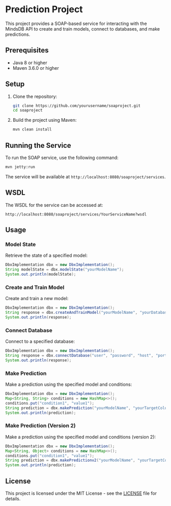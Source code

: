 # Prediction Project

This project provides a SOAP-based service for interacting with the MindsDB API to create and train models, connect to databases, and make predictions.

## Prerequisites

- Java 8 or higher
- Maven 3.6.0 or higher

## Setup

1. Clone the repository:
    ```sh
    git clone https://github.com/yourusername/soaproject.git
    cd soaproject
    ```

2. Build the project using Maven:
    ```sh
    mvn clean install
    ```

## Running the Service

To run the SOAP service, use the following command:
```sh
mvn jetty:run
```

The service will be available at `http://localhost:8080/soaproject/services`.

## WSDL

The WSDL for the service can be accessed at:
```
http://localhost:8080/soaproject/services/YourServiceName?wsdl
```

## Usage

### Model State

Retrieve the state of a specified model:
```java
DbxImplementation dbx = new DbxImplementation();
String modelState = dbx.modelState("yourModelName");
System.out.println(modelState);
```

### Create and Train Model

Create and train a new model:
```java
DbxImplementation dbx = new DbxImplementation();
String response = dbx.createAndTrainModel("yourModelName", "yourDatabaseName", "yourTableName", "yourColumnToPredict");
System.out.println(response);
```

### Connect Database

Connect to a specified database:
```java
DbxImplementation dbx = new DbxImplementation();
String response = dbx.connectDatabase("user", "password", "host", "port", "databaseName", "engine", "schema");
System.out.println(response);
```

### Make Prediction

Make a prediction using the specified model and conditions:
```java
DbxImplementation dbx = new DbxImplementation();
Map<String, String> conditions = new HashMap<>();
conditions.put("condition1", "value1");
String prediction = dbx.makePrediction("yourModelName", "yourTargetColumn", conditions);
System.out.println(prediction);
```

### Make Prediction (Version 2)

Make a prediction using the specified model and conditions (version 2):
```java
DbxImplementation dbx = new DbxImplementation();
Map<String, Object> conditions = new HashMap<>();
conditions.put("condition1", "value1");
String prediction = dbx.makePredictionv2("yourModelName", "yourTargetColumn", conditions);
System.out.println(prediction);
```

## License

This project is licensed under the MIT License - see the [LICENSE](LICENSE) file for details.
